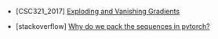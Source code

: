 - [CSC321_2017] [Exploding and Vanishing Gradients](http://www.cs.toronto.edu/~rgrosse/courses/csc321_2017/readings/L15%20Exploding%20and%20Vanishing%20Gradients.pdf)

- [stackoverflow] [Why do we pack the sequences in pytorch?](https://stackoverflow.com/questions/51030782/why-do-we-pack-the-sequences-in-pytorch)
